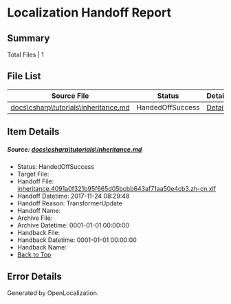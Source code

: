 # <a name='report-top'></a> Localization Handoff Report

## Summary
 Total Files | 1

## File List
 Source File | Status | Details 
 ----------- | ------ | ------- 
 [docs\csharp\tutorials\inheritance.md](https://github.com/OpenLocalizationTestOrg/docs/blob/75444267cc262dcdfc807db05b2441b78c986800/docs/csharp/tutorials/inheritance.md) | HandedOffSuccess | [Details](#0c76bbcc8e60a2739b8c2735b3576842bd4f094218957)

## Item Details
##### <a name='0c76bbcc8e60a2739b8c2735b3576842bd4f094218957'></a> Source: [docs\csharp\tutorials\inheritance.md](https://github.com/OpenLocalizationTestOrg/docs/blob/75444267cc262dcdfc807db05b2441b78c986800/docs/csharp/tutorials/inheritance.md)
* Status: HandedOffSuccess
* Target File: 
* Handoff File: [inheritance.4091a0f321b95f665d05bcbb643af71aa50e4cb3.zh-cn.xlf](https://github.com/OpenLocalizationTestOrg/docs.handoff/blob/bbd148dec24cbd25157d15955abac1fd44565966/ol-handoff/OpenLocalizationTestOrg/docs.zh-cn/master/vbcs_hi-ht/inheritance.4091a0f321b95f665d05bcbb643af71aa50e4cb3.zh-cn.xlf)
* Handoff Datetime: 2017-11-24 08:29:48
* Handoff Reason: TransformerUpdate
* Handoff Name: 
* Archive File: 
* Archive Datetime: 0001-01-01 00:00:00
* Handback File: 
* Handback Datetime: 0001-01-01 00:00:00
* Handback Name: 
* [Back to Top](#report-top)


## Error Details

Generated by OpenLocalization.

